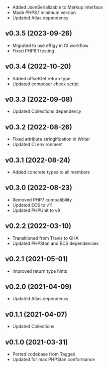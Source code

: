 * Added JsonSerializable to Markup interface
* Made PHP8.1 minimum version
* Updated Atlas dependency

## v0.3.5 (2023-09-26)
* Migrated to use effigy in CI workflow
* Fixed PHP8.1 testing

## v0.3.4 (2022-10-20)
* Added offsetGet return type
* Updated composer check script

## v0.3.3 (2022-09-08)
* Updated Collections dependency

## v0.3.2 (2022-08-26)
* Fixed attribute stringification in Writer
* Updated CI environment

## v0.3.1 (2022-08-24)
* Added concrete types to all members

## v0.3.0 (2022-08-23)
* Removed PHP7 compatibility
* Updated ECS to v11
* Updated PHPUnit to v9

## v0.2.2 (2022-03-10)
* Transitioned from Travis to GHA
* Updated PHPStan and ECS dependencies

## v0.2.1 (2021-05-01)
* Improved return type hints

## v0.2.0 (2021-04-09)
* Updated Atlas dependency

## v0.1.1 (2021-04-07)
* Updated Collections

## v0.1.0 (2021-03-31)
* Ported codebase from Tagged
* Updated for max PHPStan conformance
